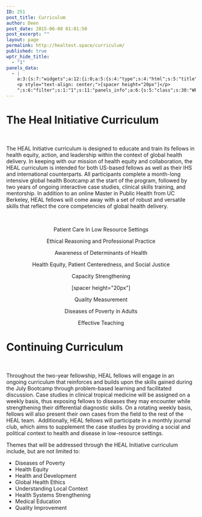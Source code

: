 ```yaml
---
ID: 251
post_title: Curriculum
author: Deen
post_date: 2015-06-08 01:01:50
post_excerpt: ""
layout: page
permalink: http://healtest.space/curriculum/
published: true
wptr_hide_title:
  - "1"
panels_data:
  - |
    a:3:{s:7:"widgets";a:12:{i:0;a:5:{s:4:"type";s:4:"html";s:5:"title";s:0:"";s:4:"text";s:56:"<h1 class="headline">The Heal Initiative Curriculum</h1>";s:6:"filter";s:1:"1";s:11:"panels_info";a:6:{s:5:"class";s:30:"WP_Widget_Black_Studio_TinyMCE";s:3:"raw";b:0;s:4:"grid";i:0;s:4:"cell";i:0;s:2:"id";i:0;s:5:"style";a:1:{s:18:"background_display";s:4:"tile";}}}i:1;a:5:{s:4:"type";s:6:"visual";s:5:"title";s:0:"";s:4:"text";s:763:"<p> </p><p>The HEAL Initiative curriculum is designed to educate and train its fellows in health equity, action, and leadership within the context of global health delivery. In keeping with our mission of health equity and collaboration, the HEAL curriculum is intended for both US-based fellows as well as their IHS and international counterparts. All participants complete a month-long intensive global health Bootcamp at the start of the program, followed by two years of ongoing interactive case studies, clinical skills training, and mentorship. In addition to an online Master in Public Health from UC Berkeley, HEAL fellows will come away with a set of robust and versatile skills that reflect the core competencies of global health delivery.</p><p> </p>";s:6:"filter";s:1:"1";s:11:"panels_info";a:6:{s:5:"class";s:30:"WP_Widget_Black_Studio_TinyMCE";s:3:"raw";b:0;s:4:"grid";i:1;s:4:"cell";i:0;s:2:"id";i:1;s:5:"style";a:2:{s:10:"background";s:7:"#ffffff";s:18:"background_display";s:4:"tile";}}}i:2;a:5:{s:4:"type";s:6:"visual";s:5:"title";s:0:"";s:4:"text";s:109:"<p style="text-align: center;">Patient Care In Low Resource Settings</p><p style="text-align: center;"> </p>";s:6:"filter";s:1:"1";s:11:"panels_info";a:5:{s:5:"class";s:30:"WP_Widget_Black_Studio_TinyMCE";s:4:"grid";i:2;s:4:"cell";i:0;s:2:"id";i:2;s:5:"style";a:3:{s:10:"background";s:7:"#ededed";s:27:"background_image_attachment";b:0;s:18:"background_display";s:4:"tile";}}}i:3;a:5:{s:4:"type";s:6:"visual";s:5:"title";s:0:"";s:4:"text";s:115:"<p style="text-align: center;">Ethical Reasoning and Professional Practice</p><p style="text-align: center;"> </p>";s:6:"filter";s:1:"1";s:11:"panels_info";a:5:{s:5:"class";s:30:"WP_Widget_Black_Studio_TinyMCE";s:4:"grid";i:2;s:4:"cell";i:1;s:2:"id";i:3;s:5:"style";a:3:{s:10:"background";s:7:"#ededed";s:27:"background_image_attachment";b:0;s:18:"background_display";s:4:"tile";}}}i:4;a:5:{s:4:"type";s:6:"visual";s:5:"title";s:0:"";s:4:"text";s:107:"<p style="text-align: center;">Awareness of Determinants of Health</p><p style="text-align: center;"> </p>";s:6:"filter";s:1:"1";s:11:"panels_info";a:5:{s:5:"class";s:30:"WP_Widget_Black_Studio_TinyMCE";s:4:"grid";i:2;s:4:"cell";i:2;s:2:"id";i:4;s:5:"style";a:3:{s:10:"background";s:7:"#ededed";s:27:"background_image_attachment";b:0;s:18:"background_display";s:4:"tile";}}}i:5;a:5:{s:4:"type";s:6:"visual";s:5:"title";s:0:"";s:4:"text";s:127:"<p style="text-align: center;">Health Equity, Patient Centeredness, and Social Justice</p><p style="text-align: center;"> </p>";s:6:"filter";s:1:"1";s:11:"panels_info";a:5:{s:5:"class";s:30:"WP_Widget_Black_Studio_TinyMCE";s:4:"grid";i:2;s:4:"cell";i:3;s:2:"id";i:5;s:5:"style";a:3:{s:10:"background";s:7:"#ededed";s:27:"background_image_attachment";b:0;s:18:"background_display";s:4:"tile";}}}i:6;a:5:{s:4:"type";s:6:"visual";s:5:"title";s:0:"";s:4:"text";s:117:"<p style="text-align: center;">Capacity Strengthening</p>
    <p style="text-align: center;">[spacer height="20px"]</p>
    ";s:6:"filter";s:1:"1";s:11:"panels_info";a:6:{s:5:"class";s:30:"WP_Widget_Black_Studio_TinyMCE";s:3:"raw";b:0;s:4:"grid";i:3;s:4:"cell";i:0;s:2:"id";i:6;s:5:"style";a:2:{s:10:"background";s:7:"#ededed";s:18:"background_display";s:4:"tile";}}}i:7;a:5:{s:4:"type";s:6:"visual";s:5:"title";s:0:"";s:4:"text";s:93:"<p style="text-align: center;">Quality Measurement </p><p style="text-align: center;"> </p>";s:6:"filter";s:1:"1";s:11:"panels_info";a:6:{s:5:"class";s:30:"WP_Widget_Black_Studio_TinyMCE";s:3:"raw";b:0;s:4:"grid";i:3;s:4:"cell";i:1;s:2:"id";i:7;s:5:"style";a:2:{s:10:"background";s:7:"#ededed";s:18:"background_display";s:4:"tile";}}}i:8;a:5:{s:4:"type";s:6:"visual";s:5:"title";s:0:"";s:4:"text";s:101:"<p style="text-align: center;">Diseases of Poverty in Adults</p><p style="text-align: center;"> </p>";s:6:"filter";s:1:"1";s:11:"panels_info";a:6:{s:5:"class";s:30:"WP_Widget_Black_Studio_TinyMCE";s:3:"raw";b:0;s:4:"grid";i:3;s:4:"cell";i:2;s:2:"id";i:8;s:5:"style";a:2:{s:10:"background";s:7:"#ededed";s:18:"background_display";s:4:"tile";}}}i:9;a:5:{s:4:"type";s:6:"visual";s:5:"title";s:0:"";s:4:"text";s:90:"<p style="text-align: center;">Effective Teaching</p><p style="text-align: center;"> </p>";s:6:"filter";s:1:"1";s:11:"panels_info";a:6:{s:5:"class";s:30:"WP_Widget_Black_Studio_TinyMCE";s:3:"raw";b:0;s:4:"grid";i:3;s:4:"cell";i:3;s:2:"id";i:9;s:5:"style";a:2:{s:10:"background";s:7:"#ededed";s:18:"background_display";s:4:"tile";}}}i:10;a:5:{s:4:"type";s:4:"html";s:5:"title";s:0:"";s:4:"text";s:47:"<h1 class="headline">Continuing Curriculum</h1>";s:6:"filter";s:1:"1";s:11:"panels_info";a:6:{s:5:"class";s:30:"WP_Widget_Black_Studio_TinyMCE";s:3:"raw";b:0;s:4:"grid";i:4;s:4:"cell";i:0;s:2:"id";i:10;s:5:"style";a:1:{s:18:"background_display";s:4:"tile";}}}i:11;a:5:{s:4:"type";s:6:"visual";s:5:"title";s:0:"";s:4:"text";s:1101:"<p> </p><p>Throughout the two-year fellowship, HEAL fellows will engage in an ongoing curriculum that reinforces and builds upon the skills gained during the July Bootcamp through problem-based learning and facilitated discussion. Case studies in clinical tropical medicine will be assigned on a weekly basis, thus exposing fellows to diseases they may encounter while strengthening their differential diagnostic skills. On a rotating weekly basis, fellows will also present their own cases from the field to the rest of the HEAL team.  Additionally, HEAL fellows will participate in a monthly journal club, which aims to supplement the case studies by providing a social and political context to health and disease in low-resource settings.</p><p>Themes that will be addressed through the HEAL Initiative curriculum include, but are not limited to:</p><ul><li>Diseases of Poverty</li><li>Health Equity</li><li>Health and Development</li><li>Global Health Ethics</li><li>Understanding Local Context</li><li>Health Systems Strengthening</li><li>Medical Education</li><li>Quality Improvement</li></ul>";s:6:"filter";s:1:"1";s:11:"panels_info";a:6:{s:5:"class";s:30:"WP_Widget_Black_Studio_TinyMCE";s:3:"raw";b:0;s:4:"grid";i:5;s:4:"cell";i:0;s:2:"id";i:11;s:5:"style";a:1:{s:18:"background_display";s:4:"tile";}}}}s:5:"grids";a:6:{i:0;a:2:{s:5:"cells";i:1;s:5:"style";a:2:{s:11:"row_stretch";s:4:"full";s:18:"background_display";s:4:"tile";}}i:1;a:2:{s:5:"cells";i:1;s:5:"style";a:3:{s:11:"row_stretch";s:4:"full";s:10:"background";s:7:"#ffffff";s:18:"background_display";s:4:"tile";}}i:2;a:2:{s:5:"cells";i:4;s:5:"style";a:4:{s:6:"gutter";s:3:"5px";s:11:"row_stretch";s:4:"full";s:10:"background";s:7:"#ffffff";s:18:"background_display";s:4:"tile";}}i:3;a:2:{s:5:"cells";i:4;s:5:"style";a:6:{s:13:"bottom_margin";s:3:"5px";s:6:"gutter";s:3:"5px";s:7:"padding";s:3:"5px";s:11:"row_stretch";s:4:"full";s:10:"background";s:7:"#ffffff";s:18:"background_display";s:4:"tile";}}i:4;a:2:{s:5:"cells";i:1;s:5:"style";a:0:{}}i:5;a:2:{s:5:"cells";i:1;s:5:"style";a:3:{s:11:"row_stretch";s:4:"full";s:10:"background";s:7:"#ffffff";s:18:"background_display";s:4:"tile";}}}s:10:"grid_cells";a:12:{i:0;a:2:{s:4:"grid";i:0;s:6:"weight";i:1;}i:1;a:2:{s:4:"grid";i:1;s:6:"weight";i:1;}i:2;a:2:{s:4:"grid";i:2;s:6:"weight";d:0.25;}i:3;a:2:{s:4:"grid";i:2;s:6:"weight";d:0.25;}i:4;a:2:{s:4:"grid";i:2;s:6:"weight";d:0.25;}i:5;a:2:{s:4:"grid";i:2;s:6:"weight";d:0.25;}i:6;a:2:{s:4:"grid";i:3;s:6:"weight";d:0.25;}i:7;a:2:{s:4:"grid";i:3;s:6:"weight";d:0.25;}i:8;a:2:{s:4:"grid";i:3;s:6:"weight";d:0.25;}i:9;a:2:{s:4:"grid";i:3;s:6:"weight";d:0.25;}i:10;a:2:{s:4:"grid";i:4;s:6:"weight";i:1;}i:11;a:2:{s:4:"grid";i:5;s:6:"weight";i:1;}}}
---
```

<h1 class="headline">The Heal Initiative Curriculum</h1>
&nbsp;

The HEAL Initiative curriculum is designed to educate and train its fellows in health equity, action, and leadership within the context of global health delivery. In keeping with our mission of health equity and collaboration, the HEAL curriculum is intended for both US-based fellows as well as their IHS and international counterparts. All participants complete a month-long intensive global health Bootcamp at the start of the program, followed by two years of ongoing interactive case studies, clinical skills training, and mentorship. In addition to an online Master in Public Health from UC Berkeley, HEAL fellows will come away with a set of robust and versatile skills that reflect the core competencies of global health delivery.

&nbsp;
<p style="text-align: center;">Patient Care In Low Resource Settings</p>
<p style="text-align: center;"></p>
<p style="text-align: center;">Ethical Reasoning and Professional Practice</p>
<p style="text-align: center;"></p>
<p style="text-align: center;">Awareness of Determinants of Health</p>
<p style="text-align: center;"></p>
<p style="text-align: center;">Health Equity, Patient Centeredness, and Social Justice</p>
<p style="text-align: center;"></p>
<p style="text-align: center;">Capacity Strengthening</p>
<p style="text-align: center;">[spacer height="20px"]</p>
<p style="text-align: center;">Quality Measurement</p>
<p style="text-align: center;"></p>
<p style="text-align: center;">Diseases of Poverty in Adults</p>
<p style="text-align: center;"></p>
<p style="text-align: center;">Effective Teaching</p>
<p style="text-align: center;"></p>

<h1 class="headline">Continuing Curriculum</h1>
&nbsp;

Throughout the two-year fellowship, HEAL fellows will engage in an ongoing curriculum that reinforces and builds upon the skills gained during the July Bootcamp through problem-based learning and facilitated discussion. Case studies in clinical tropical medicine will be assigned on a weekly basis, thus exposing fellows to diseases they may encounter while strengthening their differential diagnostic skills. On a rotating weekly basis, fellows will also present their own cases from the field to the rest of the HEAL team.  Additionally, HEAL fellows will participate in a monthly journal club, which aims to supplement the case studies by providing a social and political context to health and disease in low-resource settings.

Themes that will be addressed through the HEAL Initiative curriculum include, but are not limited to:
<ul>
	<li>Diseases of Poverty</li>
	<li>Health Equity</li>
	<li>Health and Development</li>
	<li>Global Health Ethics</li>
	<li>Understanding Local Context</li>
	<li>Health Systems Strengthening</li>
	<li>Medical Education</li>
	<li>Quality Improvement</li>
</ul>